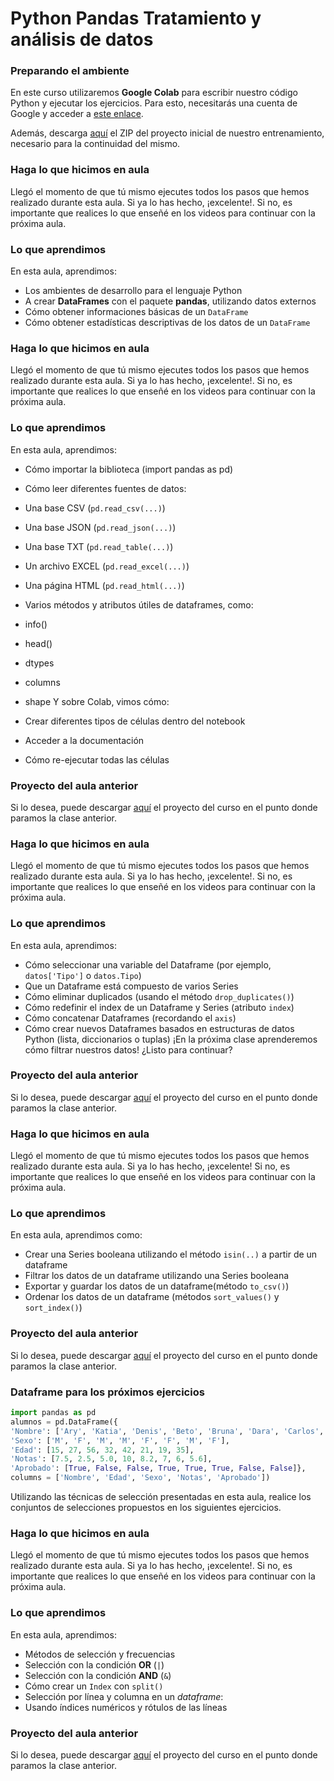 # Python Pandas Tratamiento y análisis de datos

### Preparando el ambiente

En este curso utilizaremos **Google Colab** para escribir nuestro código Python y ejecutar los ejercicios. Para esto, necesitarás una cuenta de Google y acceder a [este enlace](https://colab.research.google.com/ "este enlace").

Además, descarga [aquí](https://github.com/alura-es-cursos/1792-introducao-python-pandas/raw/1792-Aula1/1792-Aula1.zip "aquí") el ZIP del proyecto inicial de nuestro entrenamiento, necesario para la continuidad del mismo.

### Haga lo que hicimos en aula

Llegó el momento de que tú mismo ejecutes todos los pasos que hemos realizado durante esta aula. Si ya lo has hecho, ¡excelente!. Si no, es importante que realices lo que enseñé en los videos para continuar con la próxima aula.

### Lo que aprendimos

En esta aula, aprendimos:

- Los ambientes de desarrollo para el lenguaje Python
- A crear **DataFrames** con el paquete **pandas**, utilizando datos externos
- Cómo obtener informaciones básicas de un `DataFrame`
- Cómo obtener estadísticas descriptivas de los datos de un `DataFrame`

### Haga lo que hicimos en aula

Llegó el momento de que tú mismo ejecutes todos los pasos que hemos realizado durante esta aula. Si ya lo has hecho, ¡excelente!. Si no, es importante que realices lo que enseñé en los videos para continuar con la próxima aula.

### Lo que aprendimos

En esta aula, aprendimos:

- Cómo importar la biblioteca (import pandas as pd)
- Cómo leer diferentes fuentes de datos:
 - Una base CSV (`pd.read_csv(...)`)
 - Una base JSON (`pd.read_json(...)`)
 - Una base TXT (`pd.read_table(...)`)
 - Un archivo EXCEL (`pd.read_excel(...)`)
 - Una página HTML (`pd.read_html(...)`)
- Varios métodos y atributos útiles de dataframes, como:
 - info()
 - head()
 - dtypes
 - columns
 - shape
Y sobre Colab, vimos cómo:

- Crear diferentes tipos de células dentro del notebook
- Acceder a la documentación
- Cómo re-ejecutar todas las células

### Proyecto del aula anterior

Si lo desea, puede descargar [aquí](https://github.com/alura-es-cursos/1792-introducao-python-pandas/raw/1792-Aula3/1792-Aula3.zip "aquí") el proyecto del curso en el punto donde paramos la clase anterior.

### Haga lo que hicimos en aula

Llegó el momento de que tú mismo ejecutes todos los pasos que hemos realizado durante esta aula. Si ya lo has hecho, ¡excelente!. Si no, es importante que realices lo que enseñé en los videos para continuar con la próxima aula.

### Lo que aprendimos

En esta aula, aprendimos:

- Cómo seleccionar una variable del Dataframe (por ejemplo, `datos['Tipo']` o `datos.Tipo`)
- Que un Dataframe está compuesto de varios Series
- Cómo eliminar duplicados (usando el método `drop_duplicates()`)
- Cómo redefinir el index de un Dataframe y Series (atributo `index`)
- Cómo concatenar Dataframes (recordando el `axis`)
- Cómo crear nuevos Dataframes basados en estructuras de datos Python (lista, diccionarios o tuplas)
¡En la próxima clase aprenderemos cómo filtrar nuestros datos! ¿Listo para continuar?

### Proyecto del aula anterior

Si lo desea, puede descargar [aquí](https://github.com/alura-es-cursos/1792-introducao-python-pandas/raw/1792-Aula4/1792-Aula4.zip "aquí") el proyecto del curso en el punto donde paramos la clase anterior.

### Haga lo que hicimos en aula

Llegó el momento de que tú mismo ejecutes todos los pasos que hemos realizado durante esta aula. Si ya lo has hecho, ¡excelente! Si no, es importante que realices lo que enseñé en los videos para continuar con la próxima aula.

### Lo que aprendimos

En esta aula, aprendimos como:

- Crear una Series booleana utilizando el método `isin(..)` a partir de un dataframe
- Filtrar los datos de un dataframe utilizando una Series booleana
- Exportar y guardar los datos de un dataframe(método `to_csv()`)
- Ordenar los datos de un dataframe (métodos `sort_values()` y `sort_index()`)

### Proyecto del aula anterior

Si lo desea, puede descargar [aquí](https://github.com/alura-es-cursos/1792-introducao-python-pandas/raw/1792-Aula5/1792-Aula5.zip "aquí") el proyecto del curso en el punto donde paramos la clase anterior.

### Dataframe para los próximos ejercicios

```python
import pandas as pd
alumnos = pd.DataFrame({
'Nombre': ['Ary', 'Katia', 'Denis', 'Beto', 'Bruna', 'Dara', 'Carlos', 'Alice'], 
'Sexo': ['M', 'F', 'M', 'M', 'F', 'F', 'M', 'F'], 
'Edad': [15, 27, 56, 32, 42, 21, 19, 35], 
'Notas': [7.5, 2.5, 5.0, 10, 8.2, 7, 6, 5.6], 
'Aprobado': [True, False, False, True, True, True, False, False]},
columns = ['Nombre', 'Edad', 'Sexo', 'Notas', 'Aprobado'])
```

Utilizando las técnicas de selección presentadas en esta aula, realice los conjuntos de selecciones propuestos en los siguientes ejercicios.


### Haga lo que hicimos en aula

Llegó el momento de que tú mismo ejecutes todos los pasos que hemos realizado durante esta aula. Si ya lo has hecho, ¡excelente!. Si no, es importante que realices lo que enseñé en los videos para continuar con la próxima aula.

### Lo que aprendimos

En esta aula, aprendimos:

- Métodos de selección y frecuencias
 - Selección con la condición **OR** (`|`)
 - Selección con la condición **AND** (`&`)
- Cómo crear un `Index` con `split()`
- Selección por línea y columna en un *dataframe*:
 - Usando índices numéricos y rótulos de las líneas
 
 ### Proyecto del aula anterior
 
 Si lo desea, puede descargar [aquí](https://github.com/alura-es-cursos/1792-introducao-python-pandas/raw/1792-Aula6/1792-Aula6.zip "aquí") el proyecto del curso en el punto donde paramos la clase anterior.